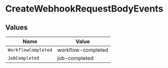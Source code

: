 # CreateWebhookRequestBodyEvents


## Values

| Name                | Value               |
| ------------------- | ------------------- |
| `WorkflowCompleted` | workflow-completed  |
| `JobCompleted`      | job-completed       |